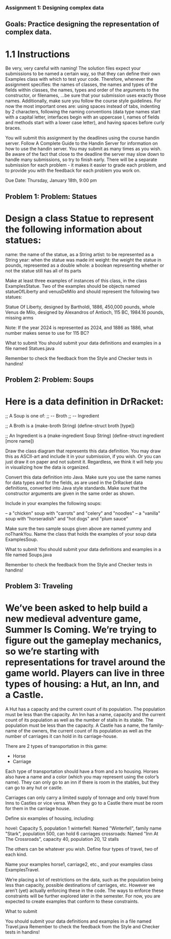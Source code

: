 ### Assignment 1: Designing complex data
## Goals: Practice designing the representation of complex data.

# 1.1 Instructions
Be very, very careful with naming! The solution files expect your submissions to be named a certain way, so that they can define their own Examples class with which to test your code. Therefore, whenever the assignment specifies:
the names of classes, the names and types of the fields within classes, the names, types and order of the arguments to the constructor, or filenames, ...be sure that your submission uses exactly those names. Additionally, make sure you follow the course style guidelines. 
For now the most important ones are: using spaces instead of tabs, indenting by 2 characters, following the naming conventions (data type names start with a capital letter, interfaces begin with an uppercase I, names of fields and methods start with a lower case letter), 
and having spaces before curly braces.

You will submit this assignment by the deadlines using the course handin server. Follow A Complete Guide to the Handin Server for information on how to use the handin server. You may submit as many times as you wish. Be aware of the fact that close to the deadline the 
server may slow down to handle many submissions, so try to finish early. There will be a separate submission for each problem - it makes it easier to grade each problem, and to provide you with the feedback for each problem you work on.

Due Date: Thursday, January 18th, 9:00 pm

## Problem 1: Problem: Statues
# Design a class Statue to represent the following information about statues:

name: the name of the statue, as a String
artist: to be represented as a String
year: when the statue was made int
weight: the weight the statue in pounds, represented as a double
whole: a boolean representing whether or not the statue still has all of its parts

Make at least three examples of instances of this class, in the class ExamplesStatue. Two of the examples should be objects named statueOfLiberty and venusDeMilo and should represent the following two statues:

Statue Of Liberty, designed by Bartholdi, 1886, 450,000 pounds, whole
Venus de Milo, designed by Alexandros of Antioch, 115 BC, 1984.16 pounds, missing arms

Note: If the year 2024 is represented as 2024, and 1886 as 1886, what number makes sense to use for 115 BC?

What to submit
You should submit your data definitions and examples in a file named Statues.java

Remember to check the feedback from the Style and Checker tests in handins!

## Problem 2: Problem: Soups
# Here is a data definition in DrRacket:

;; A Soup is one of:
;; -- Broth
;; -- Ingredient
 
;; A Broth is a (make-broth String)
(define-struct broth [type])
 
;; An Ingredient is a (make-ingredient Soup String)
(define-struct ingredient [more name])
 
Draw the class diagram that represents this data definition. You may draw this as ASCII-art and include it in your submission, if you wish. Or you can just draw it on paper and not submit it. Regardless, we think it will help you in visualizing how the data is organized.

Convert this data definition into Java. Make sure you use the same names for data types and for the fields, as are used in the DrRacket data definitions, converted into Java style standards. Make sure that the constructor arguments are given in the same order as shown.

Include in your examples the following soups:

– a "chicken" soup with "carrots" and "celery" and "noodles"
– a "vanilla" soup with "horseradish" and "hot dogs" and "plum sauce"

Make sure the two sample soups given above are named yummy and noThankYou.
Name the class that holds the examples of your soup data ExamplesSoup.

What to submit
You should submit your data definitions and examples in a file named Soups.java

Remember to check the feedback from the Style and Checker tests in handins!

## Problem 3: Traveling
# We’ve been asked to help build a new medieval adventure game, Summer Is Coming. We’re trying to figure out the gameplay mechanics, so we’re starting with representations for travel around the game world. Players can live in three types of housing: a Hut, an Inn, and a Castle.

A Hut has a capacity and the current count of its population. The population must be less than the capacity.
An Inn has a name, capacity and the current count of its population as well as the number of stalls in its stable. The population must be less than the capacity.
A Castle has a name, the family-name of the owners, the current count of its population as well as the number of carriages it can hold in its carriage-house.

There are 2 types of transportation in this game:

- Horse
- Carriage

Each type of transportation should have a from and a to housing. Horses also have a name and a color (which you may represent using the color’s name). They can only go to an inn if there is room in the stables, but they can go to any hut or castle.

Carriages can only carry a limited supply of tonnage and only travel from Inns to Castles or vice versa. When they go to a Castle there must be room for them in the carriage house.

Define six examples of housing, including:

hovel: Capacity 5, population 1
winterfell: Named "Winterfell", family name "Stark", population 500, can hold 6 carriages
crossroads: Named "Inn At The Crossroads", capacity 40, population 20, 12 stalls

The others can be whatever you wish.
Define four types of travel, two of each kind.

Name your examples horse1, carriage2, etc., and your examples class ExamplesTravel.

We’re placing a lot of restrictions on the data, such as the population being less than capacity, possible destinations of carriages, etc. However we aren’t (yet) actually enforcing these in the code. The ways to enforce these constraints will be further explored later in the semester. For now, you are expected to create examples that conform to these constraints.

What to submit

You should submit your data definitions and examples in a file named Travel.java
Remember to check the feedback from the Style and Checker tests in handins!
